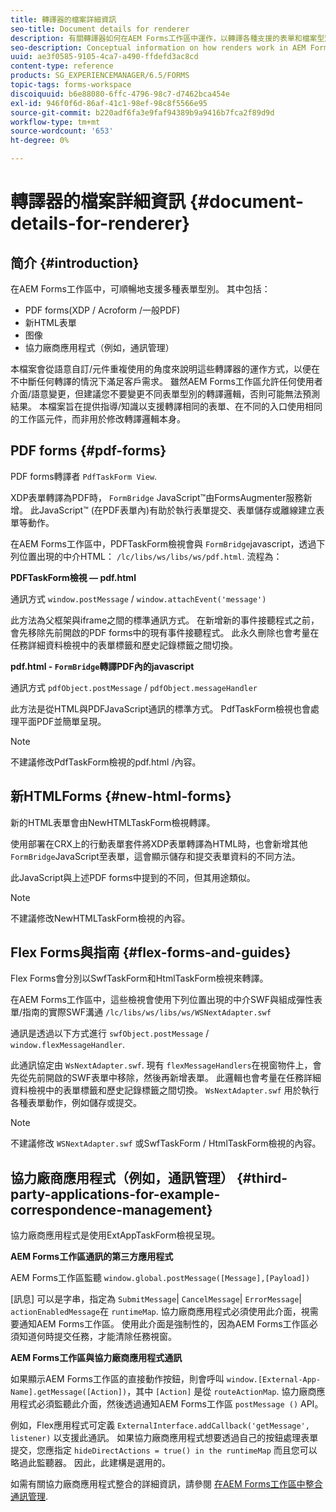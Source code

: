 ```yaml
---
title: 轉譯器的檔案詳細資訊
seo-title: Document details for renderer
description: 有關轉譯器如何在AEM Forms工作區中運作，以轉譯各種支援的表單和檔案型別的概念資訊。
seo-description: Conceptual information on how renders work in AEM Forms workspace to render the various supported form and file types.
uuid: ae3f0585-9105-4ca7-a490-ffdefd3ac8cd
content-type: reference
products: SG_EXPERIENCEMANAGER/6.5/FORMS
topic-tags: forms-workspace
discoiquuid: b6e88080-6ffc-4796-98c7-d7462bca454e
exl-id: 946f0f6d-86af-41c1-98ef-98c8f5566e95
source-git-commit: b220adf6fa3e9faf94389b9a9416b7fca2f89d9d
workflow-type: tm+mt
source-wordcount: '653'
ht-degree: 0%

---
```


# 轉譯器的檔案詳細資訊 {#document-details-for-renderer}

## 简介 {#introduction}

在AEM Forms工作區中，可順暢地支援多種表單型別。 其中包括：

* PDF forms(XDP / Acroform /一般PDF)
* 新HTML表單
* 图像
* 協力廠商應用程式（例如，通訊管理）

本檔案會從語意自訂/元件重複使用的角度來說明這些轉譯器的運作方式，以便在不中斷任何轉譯的情況下滿足客戶需求。 雖然AEM Forms工作區允許任何使用者介面/語意變更，但建議您不要變更不同表單型別的轉譯邏輯，否則可能無法預測結果。 本檔案旨在提供指導/知識以支援轉譯相同的表單、在不同的入口使用相同的工作區元件，而非用於修改轉譯邏輯本身。

## PDF forms {#pdf-forms}

PDF forms轉譯者 `PdfTaskForm View`.

XDP表單轉譯為PDF時， `FormBridge` JavaScript™由FormsAugmenter服務新增。 此JavaScript™ (在PDF表單內)有助於執行表單提交、表單儲存或離線建立表單等動作。

在AEM Forms工作區中，PDFTaskForm檢視會與 `FormBridge`javascript，透過下列位置出現的中介HTML： `/lc/libs/ws/libs/ws/pdf.html`. 流程為：

**PDFTaskForm檢視 — pdf.html**

通訊方式 `window.postMessage` / `window.attachEvent('message')`

此方法為父框架與iframe之間的標準通訊方式。 在新增新的事件接聽程式之前，會先移除先前開啟的PDF forms中的現有事件接聽程式。 此永久刪除也會考量在任務詳細資料檢視中的表單標籤和歷史記錄標籤之間切換。

**pdf.html - `FormBridge`轉譯PDF內的javascript**

通訊方式 `pdfObject.postMessage` / `pdfObject.messageHandler`

此方法是從HTML與PDFJavaScript通訊的標準方式。 PdfTaskForm檢視也會處理平面PDF並簡單呈現。

>[!NOTE]
>
>不建議修改PdfTaskForm檢視的pdf.html /內容。

## 新HTMLForms {#new-html-forms}

新的HTML表單會由NewHTMLTaskForm檢視轉譯。

使用部署在CRX上的行動表單套件將XDP表單轉譯為HTML時，也會新增其他 `FormBridge`JavaScript至表單，這會顯示儲存和提交表單資料的不同方法。

此JavaScript與上述PDF forms中提到的不同，但其用途類似。

>[!NOTE]
>
>不建議修改NewHTMLTaskForm檢視的內容。

## Flex Forms與指南 {#flex-forms-and-guides}

Flex Forms會分別以SwfTaskForm和HtmlTaskForm檢視來轉譯。

在AEM Forms工作區中，這些檢視會使用下列位置出現的中介SWF與組成彈性表單/指南的實際SWF溝通 `/lc/libs/ws/libs/ws/WSNextAdapter.swf`

通訊是透過以下方式進行 `swfObject.postMessage` / `window.flexMessageHandler`.

此通訊協定由 `WsNextAdapter.swf`. 現有 `flexMessageHandlers`在視窗物件上，會先從先前開啟的SWF表單中移除，然後再新增表單。 此邏輯也會考量在任務詳細資料檢視中的表單標籤和歷史記錄標籤之間切換。 `WsNextAdapter.swf` 用於執行各種表單動作，例如儲存或提交。

>[!NOTE]
>
>不建議修改 `WSNextAdapter.swf` 或SwfTaskForm / HtmlTaskForm檢視的內容。

## 協力廠商應用程式（例如，通訊管理） {#third-party-applications-for-example-correspondence-management}

協力廠商應用程式是使用ExtAppTaskForm檢視呈現。

**AEM Forms工作區通訊的第三方應用程式**

AEM Forms工作區監聽 `window.global.postMessage([Message],[Payload])`

[訊息] 可以是字串，指定為 `SubmitMessage`| `CancelMessage`| `ErrorMessage`| `actionEnabledMessage`在 `runtimeMap`. 協力廠商應用程式必須使用此介面，視需要通知AEM Forms工作區。 使用此介面是強制性的，因為AEM Forms工作區必須知道何時提交任務，才能清除任務視窗。

**AEM Forms工作區與協力廠商應用程式通訊**

如果顯示AEM Forms工作區的直接動作按鈕，則會呼叫 `window.[External-App-Name].getMessage([Action])`，其中 `[Action]` 是從 `routeActionMap`. 協力廠商應用程式必須監聽此介面，然後透過通知AEM Forms工作區 `postMessage ()` API。

例如，Flex應用程式可定義 `ExternalInterface.addCallback('getMessage', listener)` 以支援此通訊。 如果協力廠商應用程式想要透過自己的按鈕處理表單提交，您應指定 `hideDirectActions = true() in the runtimeMap` 而且您可以略過此監聽器。 因此，此建構是選用的。

如需有關協力廠商應用程式整合的詳細資訊，請參閱 [在AEM Forms工作區中整合通訊管理](/help/forms/using/integrating-correspondence-management-html-workspace.md).
